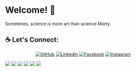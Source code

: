 
# Welcome! 👋
Sometimes, science is more art than science Morty. 

<h2>☕ Let's Connect: </h2>
<p align="center">
	<a href="https://github.com/NathalyDM"><img src="https://img.icons8.com/bubbles/50/000000/github.png" alt="GitHub"/></a>
	<a href="https://www.linkedin.com/in/nathaly-dongo-mendoza/"><img src="https://img.icons8.com/bubbles/50/000000/linkedin.png" alt="LinkedIn"/></a>
	<a href="https://www.facebook.com/nathalydongom/"><img src="https://img.icons8.com/bubbles/50/000000/facebook-new.png" alt="Facebook"/></a>
	<a href="https://www.instagram.com/dmnathaly/"><img src="https://img.icons8.com/bubbles/50/000000/instagram.png" alt="Instagram"/></a>
</p>

<img src=Portfolio/Portfolio-1.jpg>
<img src=Portfolio/Portfolio-2.jpg>
<img src=Portfolio/Portfolio-3.jpg>
<img src=Portfolio/Portfolio-4.jpg>
<img src=Portfolio/Portfolio-5.jpg>
<img src=Portfolio/Portfolio-6.jpg>



